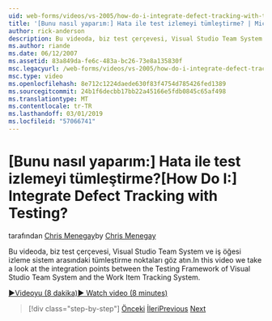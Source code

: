 ```yaml
---
uid: web-forms/videos/vs-2005/how-do-i-integrate-defect-tracking-with-testing
title: '[Bunu nasıl yaparım:] Hata ile test izlemeyi tümleştirme? | Microsoft Docs'
author: rick-anderson
description: Bu videoda, biz test çerçevesi, Visual Studio Team System ve iş öğesi izleme sistem arasındaki tümleştirme noktaları göz atın.
ms.author: riande
ms.date: 06/12/2007
ms.assetid: 83a849da-fe6c-483a-bc26-73e8a135830f
msc.legacyurl: /web-forms/videos/vs-2005/how-do-i-integrate-defect-tracking-with-testing
msc.type: video
ms.openlocfilehash: 8e712c1224daede630f83f4754d785426fed1389
ms.sourcegitcommit: 24b1f6decbb17bb22a45166e5fdb0845c65af498
ms.translationtype: MT
ms.contentlocale: tr-TR
ms.lasthandoff: 03/01/2019
ms.locfileid: "57066741"
---
```

<a name="how-do-i-integrate-defect-tracking-with-testing"></a><span data-ttu-id="b9876-104">[Bunu nasıl yaparım:] Hata ile test izlemeyi tümleştirme?</span><span class="sxs-lookup"><span data-stu-id="b9876-104">[How Do I:] Integrate Defect Tracking with Testing?</span></span>
====================
<span data-ttu-id="b9876-105">tarafından [Chris Menegay](https://twitter.com/CMenegay)</span><span class="sxs-lookup"><span data-stu-id="b9876-105">by [Chris Menegay](https://twitter.com/CMenegay)</span></span>

<span data-ttu-id="b9876-106">Bu videoda, biz test çerçevesi, Visual Studio Team System ve iş öğesi izleme sistem arasındaki tümleştirme noktaları göz atın.</span><span class="sxs-lookup"><span data-stu-id="b9876-106">In this video we take a look at the integration points between the Testing Framework of Visual Studio Team System and the Work Item Tracking System.</span></span>

[<span data-ttu-id="b9876-107">&#9654;Videoyu (8 dakika)</span><span class="sxs-lookup"><span data-stu-id="b9876-107">&#9654; Watch video (8 minutes)</span></span>](https://channel9.msdn.com/Blogs/ASP-NET-Site-Videos/how-do-i-integrate-defect-tracking-with-testing)

> [!div class="step-by-step"]
> <span data-ttu-id="b9876-108">[Önceki](the-effects-of-viewstate.md)
> [İleri](how-do-i-create-my-own-bug-work-item.md)</span><span class="sxs-lookup"><span data-stu-id="b9876-108">[Previous](the-effects-of-viewstate.md)
[Next](how-do-i-create-my-own-bug-work-item.md)</span></span>
